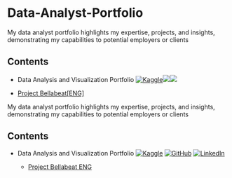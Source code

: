 # Data-Analyst-Portfolio
My data analyst portfolio highlights my expertise, projects, and insights, demonstrating my capabilities to potential employers or clients

## Contents
- Data Analysis and Visualization Portfolio [![Kaggle](https://img.shields.io/badge/Kaggle%20-%232696D1.svg?&style=for-the-badge&logo=kaggle&logoColor=white&labelColor=blue)](https://www.kaggle.com/kubajdrych)<a href="https://github.com/JJDataAnalyst-viz" target="_blank"><img src="https://img.shields.io/badge/GitHub-%23181717.svg?&style=for-the-badge&logo=github&logoColor=white"></a><a href="https://www.linkedin.com/in/jakub-j%C4%99drych/" target="_blank"><img src="https://img.shields.io/badge/LinkedIn-%230077B5.svg?&style=for-the-badge&logo=linkedin&logoColor=white"></a>

* [Project Bellabeat\[ENG\]](https://github.com/JJDataAnalyst-viz/Bellabeat_Project)


My data analyst portfolio highlights my expertise, projects, and insights, demonstrating my capabilities to potential employers or clients

## Contents
- Data Analysis and Visualization Portfolio
  [![Kaggle](https://img.shields.io/badge/Kaggle%20-%232696D1.svg?&style=for-the-badge&logo=kaggle&logoColor=white&labelColor=blue)](https://www.kaggle.com/kubajdrych)
  [![GitHub](https://img.shields.io/badge/GitHub-%23181717.svg?&style=for-the-badge&logo=github&logoColor=white)](https://github.com/JJDataAnalyst-viz)
  [![LinkedIn](https://img.shields.io/badge/LinkedIn-%230077B5.svg?&style=for-the-badge&logo=linkedin&logoColor=white)](https://www.linkedin.com/in/jakub-j%C4%99drych/)

  * [Project Bellabeat ENG](https://github.com/JJDataAnalyst-viz/Bellabeat_Project)
